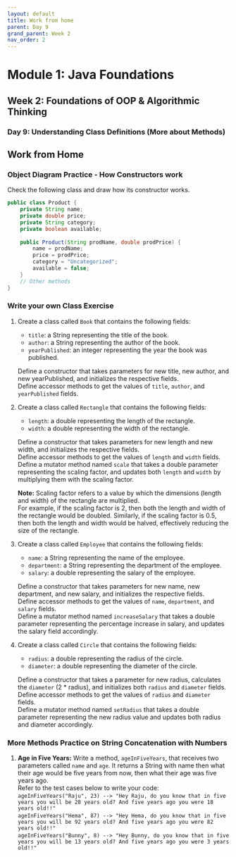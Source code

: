 ```yaml
---
layout: default
title: Work from home
parent: Day 9
grand_parent: Week 2
nav_order: 2
---
```


# Module 1: Java Foundations
## Week 2: Foundations of OOP & Algorithmic Thinking
### Day 9: Understanding Class Definitions (More about Methods)

## Work from Home

### Object Diagram Practice - How Constructors work

Check the following class and draw how its constructor works.  

```java
public class Product {
    private String name;
    private double price;
    private String category;
    private boolean available;
    
    public Product(String prodName, double prodPrice) {
        name = prodName;
        price = prodPrice;
        category = "Uncategorized";
        available = false;
    }
    // Other methods
}
```

### Write your own Class Exercise

1. Create a class called `Book` that contains the following fields:  
   - `title`: a String representing the title of the book.  
   - `author`: a String representing the author of the book.  
   - `yearPublished`: an integer representing the year the book was published.  

   Define a constructor that takes parameters for new title, new author, and new yearPublished, and initializes the respective fields.  
   Define accessor methods to get the values of `title`, `author`, and `yearPublished` fields.  

2. Create a class called `Rectangle` that contains the following fields:  
   - `length`: a double representing the length of the rectangle.  
   - `width`: a double representing the width of the rectangle.  

   Define a constructor that takes parameters for new length and new width, and initializes the respective fields.  
   Define accessor methods to get the values of `length` and `width` fields.  
   Define a mutator method named `scale` that takes a double parameter representing the scaling factor, and updates both `length` and `width` by multiplying them with the scaling factor.  

   **Note:** Scaling factor refers to a value by which the dimensions (length and width) of the rectangle are multiplied.  
   For example, if the scaling factor is 2, then both the length and width of the rectangle would be doubled. Similarly, if the scaling factor is 0.5, then both the length and width would be halved, effectively reducing the size of the rectangle.

3. Create a class called `Employee` that contains the following fields:  
   - `name`: a String representing the name of the employee.  
   - `department`: a String representing the department of the employee.  
   - `salary`: a double representing the salary of the employee.  

   Define a constructor that takes parameters for new name, new department, and new salary, and initializes the respective fields.  
   Define accessor methods to get the values of `name`, `department`, and `salary` fields.  
   Define a mutator method named `increaseSalary` that takes a double parameter representing the percentage increase in salary, and updates the salary field accordingly.

4. Create a class called `Circle` that contains the following fields:  
   - `radius`: a double representing the radius of the circle.  
   - `diameter`: a double representing the diameter of the circle.  

   Define a constructor that takes a parameter for new radius, calculates the `diameter` (2 * radius), and initializes both `radius` and `diameter` fields.  
   Define accessor methods to get the values of `radius` and `diameter` fields.  
   Define a mutator method named `setRadius` that takes a double parameter representing the new radius value and updates both radius and diameter accordingly.

### More Methods Practice on String Concatenation with Numbers

1. **Age in Five Years:** Write a method, `ageInFiveYears`, that receives two parameters called `name` and `age`. It returns a String with name then what their age would be five years from now, then what their age was five years ago.  
   Refer to the test cases below to write your code:  
   `ageInFiveYears("Raju", 23) --> "Hey Raju, do you know that in five years you will be 28 years old? And five years ago you were 18 years old!!"`  
   `ageInFiveYears("Hema", 87) --> "Hey Hema, do you know that in five years you will be 92 years old? And five years ago you were 82 years old!!"`  
   `ageInFiveYears("Bunny", 8) --> "Hey Bunny, do you know that in five years you will be 13 years old? And five years ago you were 3 years old!!"`  